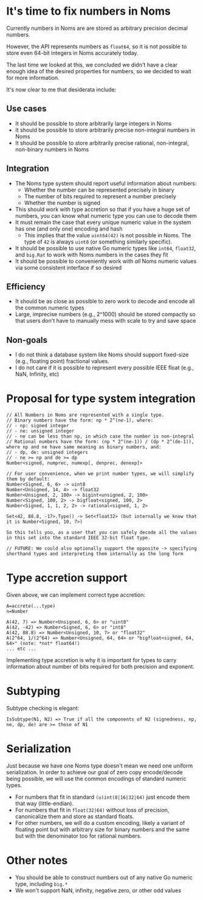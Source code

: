 # It's time to fix numbers in Noms

Currently numbers in Noms are are stored as arbitrary precision decimal numbers.

However, the API represents numbers as `float64`, so it is not possible to store even 64-bit integers in Noms accurately today.

The last time we looked at this, we concluded we didn't have a clear enough idea of the desired properties for numbers, so we decided to wait for more information.

It's now clear to me that desiderata include:

## Use cases

* It should be possible to store arbitrarily large integers in Noms
* It should be possible to store arbitrarily precise non-integral numbers in Noms
* It should be possible to store arbitrarily precise rational, non-integral, non-binary numbers in Noms

## Integration

* The Noms type system should report useful information about numbers:
  * Whether the number can be represented precisely in binary
  * The number of bits required to represent a number precisely
  * Whether the number is signed
* This should work with type accretion so that if you have a huge set of numbers, you can know what numeric type you can use to decode them
* It must remain the case that every unique numeric value in the system has one (and only one) encoding and hash
  * This implies that the value `uint64(42)` is not possible in Noms. The type of `42` is always `uint8` (or something similarly specific).
* It should be possible to use native Go numeric types like `int64`, `float32`, and `big.Rat` to work with Noms numbers in the cases they fit
* It should be possible to conveniently work with _all_ Noms numeric values via some consistent interface if so desired

## Efficiency

* It should be as close as possible to zero work to decode and encode all the common numeric types
* Large, imprecise numbers (e.g., 2^1000) should be stored compactly so that users don't have to manually mess with scale to try and save space

## Non-goals

* I do not think a database system like Noms should support fixed-size (e.g., floating point) fractional values.
* I do not care if it is possible to represent every possible IEEE float (e.g., NaN, Infinity, etc)

# Proposal for type system integration

```
// All Numbers in Noms are represented with a single type.
// Binary numbers have the form: np * 2^(ne-1), where:
// - np: signed integer
// - ne: unsigned integer
// - ne can be less than np, in which case the number is non-integral
// Rational numbers have the form: (np * 2^(ne-1)) / (dp * 2^(de-1)), where np and ne have same meaning as binary numbers, and:
// - dp, de: unsigned integers
// - ne >= np and de >= dp
Number<signed, numprec, numexp[, denprec, denexp]>

// For user convenience, when we print number types, we will simplify them by default:
Number<Signed, 6, 6> -> uint8
Number<Unsigned, 14, 4> -> float32
Number<Unsigned, 2, 100> -> bigint<unsigned, 2, 100>
Number<Signed, 100, 2> -> bigfloat<signed, 100, 2>
Number<Signed, 1, 1, 2, 2> -> rational<signed, 1, 2>

Set<42, 88.8, -17>.Type() -> Set<float32> (but internally we know that it is Number<Signed, 10, 7>)

So this tells you, as a user that you can safely decode all the values in this set into the standard IEEE 32-bit float type.

// FUTURE: We could also optionally support the opposite -> specifying shorthand types and interpreting them internally as the long form
```

# Type accretion support

Given above, we can implement correct type accretion:

```
A=accrete(...type)
n=Number

A(42, 7) => Number<Unsigned, 6, 6> or "uint8"
A(42, -42) => Number<Signed, 6, 6> or "int8"
A(42, 88.8) => Number<Unsigned, 10, 7> or "float32"
A(2^64, 1/(2^64) => Number<Unsigned, 64, 64> or "bigfloat<signed, 64, 64>" (note: *not* float64!)
... etc ...
```

Implementing type accretion is why it is important for types to carry information about number of bits required for both precision and exponent.

# Subtyping

Subtype checking is elegant:

```
IsSubtype(N1, N2) => True if all the components of N2 (signedness, np, ne, dp, de) are >= those of N1
```

# Serialization

Just because we have one Noms type doesn't mean we need one uniform serialization. In order to achieve our goal of zero copy encode/decode being possible, we will use the common encodings of standard numeric types.

* For numbers that fit in standard `(u)int(8|16|32|64)` just encode them that way (little-endian).
* For numbers that fit in `float(32|64)` without loss of precision, canonicalize them and store as standard floats.
* For other numbers, we will do a custom encoding, likely a variant of floating point but with arbitrary size for binary numbers and the same but with the denominator too for rational numbers.

# Other notes

* You should be able to construct numbers out of any native Go numeric type, including `big.*`
* We won't support NaN, infinity, negative zero, or other odd values
